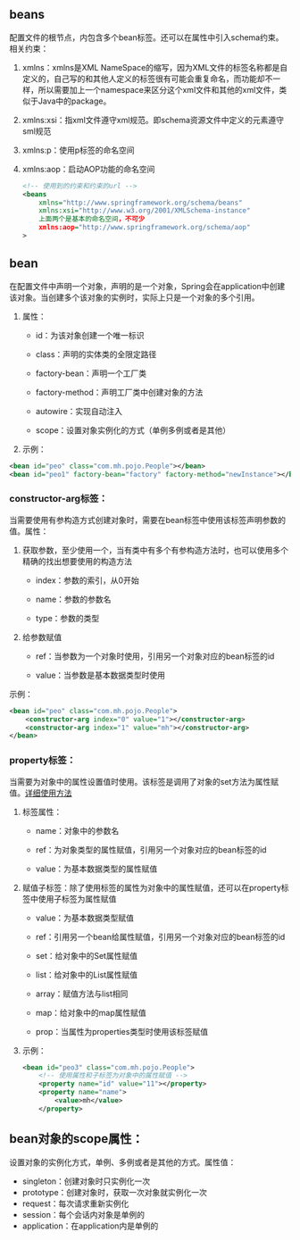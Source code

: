 ## beans
配置文件的根节点，内包含多个bean标签。还可以在属性中引入schema约束。相关约束：
1. xmlns：xmlns是XML NameSpace的缩写，因为XML文件的标签名称都是自定义的，自己写的和其他人定义的标签很有可能会重复命名，而功能却不一样，所以需要加上一个namespace来区分这个xml文件和其他的xml文件，类似于Java中的package。

2. xmlns:xsi：指xml文件遵守xml规范。即schema资源文件中定义的元素遵守sml规范
3. xmlns:p：使用p标签的命名空间
4. xmlns:aop：启动AOP功能的命名空间
    ```xml
    <!-- 使用到的约束和约束的url -->
    <beans
        xmlns="http://www.springframework.org/schema/beans"
        xmlns:xsi="http://www.w3.org/2001/XMLSchema-instance"
        上面两个是基本的命名空间，不可少
        xmlns:aop="http://www.springframework.org/schema/aop"
    >
    ```

## bean
在配置文件中声明一个对象，声明的是一个对象，Spring会在application中创建该对象。当创建多个该对象的实例时，实际上只是一个对象的多个引用。
1. 属性：
    * id：为该对象创建一个唯一标识

    * class：声明的实体类的全限定路径
    * factory-bean：声明一个工厂类
    * factory-method：声明工厂类中创建对象的方法
    * autowire：实现自动注入
    * scope：设置对象实例化的方式（单例多例或者是其他）
2. 示例：
```xml
<bean id="peo" class="com.mh.pojo.People"></bean>
<bean id="peo1" factory-bean="factory" factory-method="newInstance"></bean>
```
### constructor-arg标签：
当需要使用有参构造方式创建对象时，需要在bean标签中使用该标签声明参数的值。属性：
1. 获取参数，至少使用一个，当有类中有多个有参构造方法时，也可以使用多个精确的找出想要使用的构造方法
    * index：参数的索引，从0开始

    * name：参数的参数名
    * type：参数的类型
2. 给参数赋值
    * ref：当参数为一个对象时使用，引用另一个对象对应的bean标签的id

    * value：当参数是基本数据类型时使用

示例：
```xml
<bean id="peo" class="com.mh.pojo.People">
    <constructor-arg index="0" value="1"></constructor-arg>
    <constructor-arg index="1" value="mh"></constructor-arg>
</bean>
```
### property标签：
当需要为对象中的属性设置值时使用。该标签是调用了对象的set方法为属性赋值。<a href="05给对象赋值.md">详细使用方法</a>
1. 标签属性：
    * name：对象中的参数名

    * ref：为对象类型的属性赋值，引用另一个对象对应的bean标签的id
    * value：为基本数据类型的属性赋值
2. 赋值子标签：除了使用标签的属性为对象中的属性赋值，还可以在property标签中使用子标签为属性赋值
    * value：为基本数据类型赋值

    * ref：引用另一个bean给属性赋值，引用另一个对象对应的bean标签的id
    * set：给对象中的Set属性赋值
    * list：给对象中的List属性赋值
    * array：赋值方法与list相同
    * map：给对象中的map属性赋值
    * prop：当属性为properties类型时使用该标签赋值
3. 示例：
    ```xml
    <bean id="peo3" class="com.mh.pojo.People">
        <!-- 使用属性和子标签为对象中的属性赋值 -->
        <property name="id" value="11"></property>
        <property name="name">
            <value>mh</value>
        </property>
    ```

## bean对象的scope属性：
设置对象的实例化方式，单例、多例或者是其他的方式。属性值：
* singleton：创建对象时只实例化一次
* prototype：创建对象时，获取一次对象就实例化一次
* request：每次请求重新实例化
* session：每个会话内对象是单例的
* application：在application内是单例的
